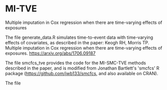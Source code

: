 # MI-TVE
Multiple imputation in Cox regression when there are time-varying effects of exposures

The file generate_data.R simulates time-to-event data with time-varying effects of covariates, as described in the paper:
Keogh RH, Morris TP. Multiple imputation in Cox regression when there are time-varying effects of exposures. https://arxiv.org/abs/1706.09187

The file smcfcs_tve provides the code for the MI-SMC-TVE methods described in the paper, and is modified from Jonathan Bartlett's 'smcfcs' R package (https://github.com/jwb133/smcfcs, and also available on CRAN).

The file 

